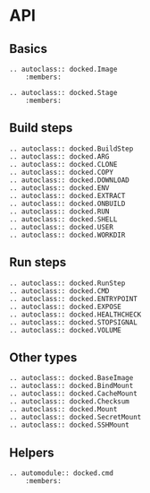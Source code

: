 # API

## Basics

```{eval-rst}
.. autoclass:: docked.Image
    :members:

.. autoclass:: docked.Stage
    :members:

```

## Build steps

```{eval-rst}
.. autoclass:: docked.BuildStep
.. autoclass:: docked.ARG
.. autoclass:: docked.CLONE
.. autoclass:: docked.COPY
.. autoclass:: docked.DOWNLOAD
.. autoclass:: docked.ENV
.. autoclass:: docked.EXTRACT
.. autoclass:: docked.ONBUILD
.. autoclass:: docked.RUN
.. autoclass:: docked.SHELL
.. autoclass:: docked.USER
.. autoclass:: docked.WORKDIR
```

## Run steps

```{eval-rst}
.. autoclass:: docked.RunStep
.. autoclass:: docked.CMD
.. autoclass:: docked.ENTRYPOINT
.. autoclass:: docked.EXPOSE
.. autoclass:: docked.HEALTHCHECK
.. autoclass:: docked.STOPSIGNAL
.. autoclass:: docked.VOLUME
```

## Other types

```{eval-rst}
.. autoclass:: docked.BaseImage
.. autoclass:: docked.BindMount
.. autoclass:: docked.CacheMount
.. autoclass:: docked.Checksum
.. autoclass:: docked.Mount
.. autoclass:: docked.SecretMount
.. autoclass:: docked.SSHMount
```

## Helpers

```{eval-rst}
.. automodule:: docked.cmd
    :members:
```
